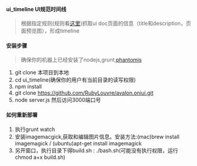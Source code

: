 #### **ui_timeline UI规范时间线**

> 根据指定规则(规则看[这里][1])抓取ui doc页面的信息（title和description，页面预览图），形成timeline

#### **安装步骤**
> 确保你的机器上已经安装了nodejs,grunt,[phantomjs][2]
 1. git clone 本项目到本地
 2. cd ui_timeline(确保你的用户有当前目录的读写权限)
 3. npm install
 4. git clone https://github.com/RubyLouvre/avalon.oniui.git
 5. node server.js 然后访问3000端口号

#### **如何重新部署**

 1. 执行grunt watch
 2. 安装imagemacgick,获取和编辑图片信息。安装方法:(mac)brew install imagemagick / (ubuntu)apt-get install imagemagick
 3. 另开窗口，执行目录下得build.sh : ./bash.sh(可能没有执行权限，运行chmod a+x build.sh)


 
  [1]: http://wiki.corp.qunar.com/pages/viewpage.action?pageId=58054844
  [2]: http://phantomjs.org/download.html
